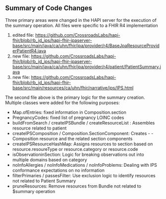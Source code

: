 ## Summary of Code Changes

Three primary areas were changed in the HAPI server for the execution of the summary operation. All files were specific to a FHIR R4 implementation

1. edited file: https://github.com/CrossroadsLabs/hapi-fhir/blob/rb_jd_ips/hapi-fhir-jpaserver-base/src/main/java/ca/uhn/fhir/jpa/provider/r4/BaseJpaResourceProviderPatientR4.java
2. new file: https://github.com/CrossroadsLabs/hapi-fhir/blob/rb_jd_ips/hapi-fhir-jpaserver-base/src/main/java/ca/uhn/fhir/jpa/provider/r4/patient/PatientSummary.java
3. new file: https://github.com/CrossroadsLabs/hapi-fhir/blob/rb_jd_ips/hapi-fhir-base/src/main/resources/ca/uhn/fhir/narrative/ips/IPS.html

The second file above is the primary logic for the summary creation. Multiple classes were added for the following purposes: 

- Map.ofEntries: fixed information in Composition.section 
- PregnancyCodes: fixed list of pregnancy LOINC codes
- buildFromSearch / createIPSBundle / createResourceList : Assembles resource related to patient
- createIPSComposition / Composition.SectionComponent: Creates - - Composition resource and the related section components
- createIPSResourceHashMap: Assigns resources to section based on resource.resoureType or resource.category or resource.code
- isObservationinSection: Logic for breaking observations out into multiple domains based on category
- noInfoAllergies / noInfoMedications / noInfoProblems: Dealing with IPS conformance expectations on no information
- filterPrimaries / passesFilter: Use exclusion logic to identify resources not related to Patient Summary
- pruneResources: Remove resources from Bundle not related to $summary operation 
